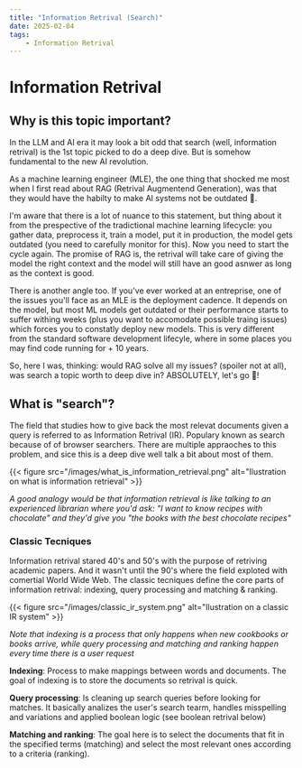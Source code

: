 ```yaml
---
title: "Information Retrival (Search)"
date: 2025-02-04
tags:
    - Information Retrival
---
```


# Information Retrival

## Why is this topic important? 

In the LLM and AI era it may look a bit odd that search (well, information retrival) is the 1st topic picked to do a deep dive. But is somehow fundamental to the new AI revolution. 

As a machine learning engineer (MLE), the one thing that shocked me most when I first read about RAG (Retrival Augmentend Generation), was that they would have the habilty to make AI systems not be outdated 🤯.

I'm aware that there is a lot of nuance to this statement, but thing about it from the prespective of the tradictional machine learning lifecycle: you gather data, preprocess it, train a model, put it in production, the model gets outdated (you need to carefully monitor for this). Now you need to start the cycle again. The promise of RAG is, the retrival will take care of giving the model the right context and the model will still have an good asnwer as long as the context is good. 

There is another angle too. If you've ever worked at an entreprise, one of the issues you'll face as an MLE is the deployment cadence. It depends on the model, but most ML models get outdated or their performance starts to suffer withing weeks (plus you want to accomodate possible traing issues) which forces you to constatly deploy new models. This is very different from the standard software development lifecyle, where in some places you may find code running for + 10 years. 

So, here I was, thinking: would RAG solve all my issues? (spoiler not at all), was search a topic worth to deep dive in? ABSOLUTELY, let's go 🤿! 

## What is "search"? 

The field that studies how to give back the most relevat documents given a query is referred to as Information Retrival (IR). Populary known as search because of of browser searchers. There are multiple appraoches to this problem, and sice this is a deep dive well talk a bit about most of them.

{{< figure src="/images/what_is_information_retrieval.png" alt="Ilustration on what is information retrieval" >}}

*A good analogy would be that information retrieval is like talking to an experienced librarian where you'd ask: "I want to know recipes with chocolate" and they'd give you "the books with the best chocolate recipes"*

### Classic Tecniques

Information retrival stared 40's and 50's with the purpose of retriving academic papers. And it wasn't until the 90's where the field exploted with comertial World Wide Web. The classic tecniques define the core parts of information retrival: indexing, query processing and matching & ranking. 

{{< figure src="/images/classic_ir_system.png" alt="Ilustration on a classic IR system" >}}

*Note that indexing is a process that only happens when new cookbooks or books arrive, while query processing and matching and ranking happen every time there is a user request*

**Indexing**: Process to make mappings between words and documents. The goal of indexing is to store the documents so retrival is quick. 

**Query processing**:  Is cleaning up search queries before looking for matches. It basically analizes the user's search tearm, handles misspelling and variations and applied boolean logic (see boolean retrival below)

**Matching and ranking**: The goal here is to select the documents that fit in the specified terms (matching) and select the most relevant ones according to a criteria (ranking).

